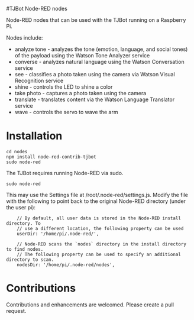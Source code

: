 #TJBot Node-RED nodes

Node-RED nodes that can be used with the TJBot running on a Raspberry Pi. 

Nodes include:

* analyze tone - analyzes the tone (emotion, language, and social tones) of the payload using the Watson Tone Analyzer service
* converse - analyzes natural language using the Watson Conversation service
* see - classifies a photo taken using the camera via Watson Visual Recognition service
* shine - controls the LED to shine a color
* take photo - captures a photo taken using the camera
* translate - translates content via the Watson Language Translator service
* wave - controls the servo to wave the arm



# Installation

```
cd nodes
npm install node-red-contrib-tjbot
sudo node-red
```

The TJBot requires running Node-RED via sudo.

```
sudo node-red
```

This may use the Settings file at /root/.node-red/settings.js. Modify the file with the following to point back to the original Node-RED directory (under the user pi):

```
    // By default, all user data is stored in the Node-RED install directory. To
    // use a different location, the following property can be used
    userDir: '/home/pi/.node-red/',

    // Node-RED scans the `nodes` directory in the install directory to find nodes.
    // The following property can be used to specify an additional directory to scan.
    nodesDir: '/home/pi/.node-red/nodes',
```

# Contributions

Contributions and enhancements are welcomed. Please create a pull request.



